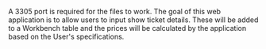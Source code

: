 A 3305 port is required for the files to work. The goal of this web application is to allow users to input show ticket details. 
These will be added to a Workbench table and the prices will be calculated by the application based on the User's specifications.
